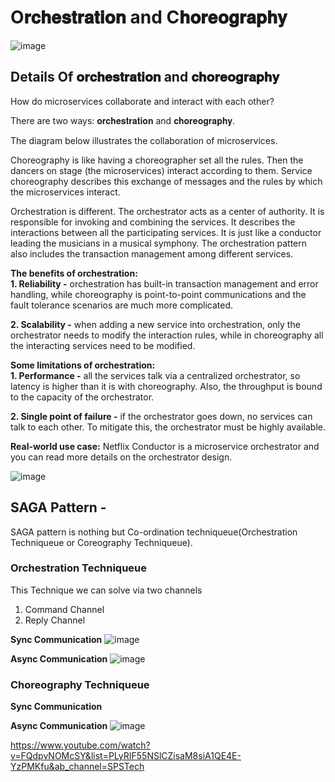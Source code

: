 # O𝐫𝐜𝐡𝐞𝐬𝐭𝐫𝐚𝐭𝐢𝐨𝐧 and C𝐡𝐨𝐫𝐞𝐨𝐠𝐫𝐚𝐩𝐡𝐲

![image](https://user-images.githubusercontent.com/115500959/206921954-3c44c5e0-8e55-458d-a2ca-6841643bb555.png)


## Details Of 𝐨𝐫𝐜𝐡𝐞𝐬𝐭𝐫𝐚𝐭𝐢𝐨𝐧 and 𝐜𝐡𝐨𝐫𝐞𝐨𝐠𝐫𝐚𝐩𝐡𝐲

How do microservices collaborate and interact with each other?

There are two ways: 𝐨𝐫𝐜𝐡𝐞𝐬𝐭𝐫𝐚𝐭𝐢𝐨𝐧 and 𝐜𝐡𝐨𝐫𝐞𝐨𝐠𝐫𝐚𝐩𝐡𝐲.

The diagram below illustrates the collaboration of microservices.

Choreography is like having a choreographer set all the rules. Then the dancers on stage (the microservices) interact according to them. Service choreography describes this exchange of messages and the rules by which the microservices interact.

Orchestration is different. The orchestrator acts as a center of authority. It is responsible for invoking and combining the services. It describes the interactions between all the participating services. It is just like a conductor leading the musicians in a musical symphony. The orchestration pattern also includes the transaction management among different services.

**The benefits of orchestration:** <br>
**1. Reliability -** orchestration has built-in transaction management and error handling, while choreography is point-to-point communications and the fault tolerance scenarios are much more complicated. <br>

**2. Scalability -** when adding a new service into orchestration, only the orchestrator needs to modify the interaction rules, while in choreography all the interacting services need to be modified.<br>

**Some limitations of orchestration:** <br>
**1. Performance -** all the services talk via a centralized orchestrator, so latency is higher than it is with choreography. Also, the throughput is bound to the capacity of the orchestrator. <br>

**2. Single point of failure -** if the orchestrator goes down, no services can talk to each other. To mitigate this, the orchestrator must be highly available.<br>

**Real-world use case:** Netflix Conductor is a microservice orchestrator and you can read more details on the orchestrator design.


![image](https://user-images.githubusercontent.com/115500959/206841373-ffcb362e-a488-4af1-9e2e-b33bb1569260.png)

## **SAGA Pattern -** 

SAGA pattern is nothing but Co-ordination techniqueue(Orchestration Techniqueue or Coreography Techniqueue).

### Orchestration Techniqueue

This Technique we can solve via two channels 
1. Command Channel
2. Reply Channel

**Sync Communication**
![image](https://user-images.githubusercontent.com/115500959/206922256-f3f4ab4b-f248-42a4-8e50-6f706152ee4d.png)

**Async Communication**
![image](https://user-images.githubusercontent.com/115500959/206921862-3f1a4fb7-d430-4f01-8264-532c5a5992aa.png)

### Choreography Techniqueue
**Sync Communication**


**Async Communication**
![image](https://user-images.githubusercontent.com/115500959/206921786-228d3ab9-b726-45ef-9b9d-e409a3d5d812.png)


https://www.youtube.com/watch?v=FQdpvNOMcSY&list=PLyRIF55NSlCZisaM8siA1QE4E-YzPMKfu&ab_channel=SPSTech
